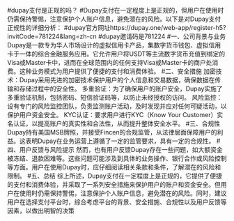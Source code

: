 #dupay支付是正规的吗？
#Dupay支付在一定程度上是正规的，但用户在使用时仍需保持警惕，注意保护个人账户信息，避免潜在的风险。以下是对Dupay支付正规性的详细分析：
#dupay官方网址https://dupay.one/web-app/register-h5?invitCode=781224&lang=zh-cn
#dupay邀请码是781224
#一、公司背景与业务
Dupay是一款专为华人市场设计的虚拟信用卡产品，集数字货币钱包、虚拟信用卡于一体的综合金融服务应用。它允许用户将USDT等主流数字货币充值到绑定的Visa或Master卡中，进而在全球范围内的任何支持Visa或Master卡的商户处消费。这种业务模式为用户提供了便捷的支付和消费体验。
#二、安全措施
加密技术：Dupay采用先进的加密技术保护用户的个人信息和交易数据，确保数据在传输和存储过程中的安全性。
多重验证：为了确保用户的账户安全，Dupay实施了多重验证机制，包括密码、短信验证码等，以防止未经授权的访问。
风险监控：设有专门的风险监控团队，负责监测账户活动，及时发现并应对任何可疑活动，以保护用户资金安全。
KYC认证：要求用户进行KYC（Know Your Customer）实名认证，以提高账户的真实性和合法性，从而提升整体安全水平。
#三、合规性
Dupay持有美国MSB牌照，并接受Fincen的合规监管，从法律层面保障用户的利益。这表明Dupay在业务运营上遵循了一定的监管要求，具有一定的合规性。
#四、用户反馈与风险提示
然而，也有用户反馈Dupay存在一些问题，如大额资金被冻结、退款困难等。这些问题可能涉及到具体的业务操作、银行合作或风险控制等方面。用户在使用Dupay时，应仔细阅读相关条款和条件，了解潜在的风险和限制。
#五、总结
综上所述，Dupay支付在一定程度上是正规的，它提供了便捷的支付和消费体验，并采取了一系列安全措施来保护用户的账户和资金安全。但用户在使用时仍需保持警惕，注意保护个人账户信息，避免潜在的风险。同时，建议用户在选择支付平台时，综合考虑平台的背景、安全措施、合规性以及用户反馈等因素，以做出明智的决策

